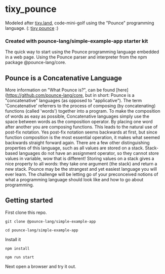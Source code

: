 # tixy_pounce
Modeled after [tixy.land](https://tixy.land/), code-mini-golf using the "Pounce" programming language.
(: [tixy pounce](https://pounce-lang.github.io/tixy_pounce/public/) :)

### Created with pounce-lang/simple-example-app starter kit 
The quick way to start using the Pounce programming language embedded in a web page.
Using the Pounce parser and interpreter from the npm package @pounce-lang/core.

## Pounce is a Concatenative Language
More information on "What Pounce is?", can be found [here](https://github.com/pounce-lang/core, but in short: Pounce is a "concatenative" languages (as opposed to "applicative"). The term 'Concatenative' referrers to the process of composing (by concatenating) functions (called 'words') together into a program. To make the composition of words as easy as possible, Concatenative languages simply use the space between words as the composition operator. By placing one word after another you are composing functions. This leads to the natural use of post-fix notation. Yes post-fix notation seems backwards at first, but since function composition is the most essential operation, it makes what seemed backwards straight forward again. There are a few other distinguishing properties of this language, such as all values are stored on a stack. Stack-based languages do not have an assignment operator, so they cannot store values in variable, wow that is different! Storing values on a stack gives a nice property to all words: they take one argument (the stack) and return a new stack. Pounce may be the strangest and yet easiest language you will ever learn. The challenge will be letting go of your preconceived notions of what a programming language should look like and how to go about programming. 

## Getting started
First clone this repo.
``` shell
git clone @pounce-lang/simple-example-app
```

``` shell
cd pounce-lang/simple-example-app
```
Install it
``` shell
npm install
```

``` shell
npm run start
```

Next open a browser and try it out.

